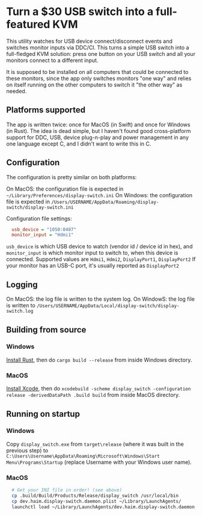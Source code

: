 # Turn a $30 USB switch into a full-featured KVM

This utility watches for USB device connect/disconnect events and switches monitor inputs via DDC/CI. This turns
a simple USB switch into a full-fledged KVM solution: press one button on your USB switch and all your monitors
connect to a different input.

It is supposed to be installed on all computers that could be connected to these monitors, since the app only switches
monitors "one way" and relies on itself running on the other computers to switch it "the other way" as needed.
 
## Platforms supported

The app is written twice: once for MacOS (in Swift) and once for Windows (in Rust). The idea is dead simple, but I
haven't found good cross-platform support for DDC, USB, device plug-n-play and power management in any one language
except C, and I didn't want to write this in C.

## Configuration

The configuration is pretty similar on both platforms:

On MacOS: the configuration file is expected in `~/Library/Preferences/display-switch.ini`
On Windows: the configuration file is expected in `/Users/USERNAME/AppData/Roaming/display-switch/display-switch.ini`

Configuration file settings:

```ini
  usb_device = "1050:0407"
  monitor_input = "Hdmi1"
```

`usb_device` is which USB device to watch (vendor id / device id in hex), and `monitor_input` is which monitor input
to switch to, when this device is connected. Supported values are `Hdmi1`, `Hdmi2`, `DisplayPort1`, `DisplayPort2`
If your monitor has an USB-C port, it's usually reported as `DisplayPort2`

## Logging

On MacOS: the log file is written to the system log.
On WindowS: the log file is written to `/Users/USERNAME/AppData/Local/display-switch/display-switch.log`

## Building from source

### Windows

[Install Rust](https://www.rust-lang.org/tools/install), then do `cargo build --release` from inside Windows directory.

### MacOS

[Install Xcode](https://developer.apple.com/xcode/), then do
`xcodebuild -scheme display_switch -configuration release -derivedDataPath .build build` from inside MacOS directory.

## Running on startup

### Windows

Copy `display_switch.exe` from `target\release` (where it was built in the previous step) to 
`C:\Users\Username\AppData\Roaming\Microsoft\Windows\Start Menu\Programs\Startup` (replace Username with your 
Windows user name).

### MacOS

```bash
  # Get your INI file in order! (see above)
  cp .build/Build/Products/Release/display_switch /usr/local/bin
  cp dev.haim.display-switch.daemon.plist ~/Library/LaunchAgents/
  launchctl load ~/Library/LaunchAgents/dev.haim.display-switch.daemon.plist
```
